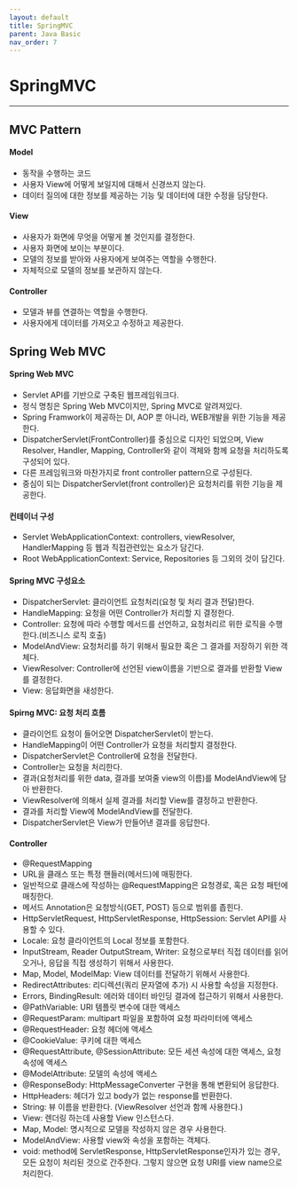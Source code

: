 ```yaml
---
layout: default
title: SpringMVC
parent: Java Basic
nav_order: 7
---
```


# SpringMVC

---

## MVC Pattern

#### Model

- 동작을 수행하는 코드
- 사용자 View에 어떻게 보일지에 대해서 신경쓰지 않는다.
- 데이터 질의에 대한 정보를 제공하는 기능 및 데이터에 대한 수정을 담당한다.

#### View

- 사용자가 화면에 무엇을 어떻게 볼 것인지를 결정한다.
- 사용자 화면에 보이는 부분이다.
- 모델의 정보를 받아와 사용자에게 보여주는 역할을 수행한다.
- 자체적으로 모델의 정보를 보관하지 않는다.

#### Controller

- 모델과 뷰를 연결하는 역할을 수행한다.
- 사용자에게 데이터를 가져오고 수정하고 제공한다.

## Spring Web MVC

#### Spring Web MVC

- Servlet API를 기반으로 구축된 웹프레임워크다.
- 정식 명칭은 Spring Web MVC이지만, Spring MVC로 알려져있다.
- Spring Framwork이 제공하는 DI, AOP 뿐 아니라, WEB개발을 위한 기능을 제공한다.
- DispatcherServlet(FrontController)를 중심으로 디자인 되었으며, View Resolver, Handler, Mapping, Controller와 같이 객체와 함께 요청을 처리하도록 구성되어 있다.
- 다른 프레임워크와 마찬가지로 front controller pattern으로 구성된다.
- 중심이 되는 DispatcherServlet(front controller)은 요청처리를 위한 기능을 제공한다.

#### 컨테이너 구성

- Servlet WebApplicationContext: controllers, viewResolver, HandlerMapping 등 웹과 직접관련있는 요소가 담긴다.
- Root WebApplicationContext: Service, Repositories 등 그외의 것이 담긴다.

#### Spring MVC 구성요소

- DispatcherServlet: 클라이언트 요청처리(요청 및 처리 결과 전달)한다.
- HandleMapping: 요청을 어떤 Controller가 처리할 지 결정한다.
- Controller: 요청에 따라 수행할 메서드를 선언하고, 요청처리르 위한 로직을 수행한다.(비즈니스 로직 호출)
- ModelAndView: 요청처리를 하기 위해서 필요한 혹은 그 결과를 저장하기 위한 객체다.
- ViewResolver: Controller에 선언된 view이름을 기반으로 결과를 반환할 View를 결정한다.
- View: 응답화면을 새성한다.

#### Spirng MVC: 요청 처리 흐름

- 클라이언트 요청이 들어오면 DispatcherServlet이 받는다.
- HandleMapping이 어떤 Controller가 요청을 처리할지 결정한다.
- DispatcherServlet은 Controller에 요청을 전달한다.
- Controller는 요청을 처리한다.
- 결과(요청처리를 위한 data, 결과를 보여줄 view의 이름)를 ModelAndView에 담아 반환한다.
- ViewResolver에 의해서 실제 결과를 처리할 View를 결정하고 반환한다.
- 결과를 처리할 View에 ModelAndView를 전달한다.
- DispatcherServlet은 View가 만들어낸 결과를 응답한다.

#### Controller

- @RequestMapping
- URL을 클래스 또는 특정 핸들러(메서드)에 매핑한다.
- 일반적으로 클래스에 작성하는 @RequestMapping은 요청경로, 혹은 요청 패턴에 매칭한다.
- 메서드 Annotation은 요청방식(GET, POST) 등으로 범위를 좁힌다.
- HttpServletRequest, HttpServletResponse, HttpSession: Servlet API를 사용할 수 있다.
- Locale: 요청 클라이언트의 Local 정보를 포함한다.
- InputStream, Reader OutputStream, Writer: 요청으로부터 직접 데이터를 읽어오거나, 응답을 직접 생성하기 위해서 사용한다.
- Map, Model, ModelMap: View 데이터를 전달하기 위해서 사용한다.
- RedirectAttributes: 리디렉션(쿼리 문자열에 추가) 시 사용할 속성을 지정한다.
- Errors, BindingResult: 에러와 데이터 바인딩 결과에 접근하기 위해서 사용한다.
- @PathVariable: URI 템플릿 변수에 대한 액세스
- @RequestParam: multipart 파일을 포함하여 요청 파라미터에 액세스
- @RequestHeader: 요청 헤더에 액세스
- @CookieValue: 쿠키에 대한 액세스
- @RequestAttribute, @SessionAttribute: 모든 세션 속성에 대한 액세스, 요청 속성에 액세스
- @ModelAttribute: 모델의 속성에 액세스
- @ResponseBody: HttpMessageConverter 구현을 통해 변환되어 응답한다.
- HttpHeaders: 헤더가 있고 body가 없는 response를 반환한다.
- String: 뷰 이름을 반환한다. (ViewResolver 선언과 함께 사용한다.)
- View: 렌더링 하는데 사용할 View 인스턴스다.
- Map, Model: 명시적으로 모델을 작성하지 않은 경우 사용한다.
- ModelAndView: 사용할 view와 속성을 포함하는 객체다.
- void: method에 ServletResponse, HttpServletResponse인자가 있는 경우, 모든 요청이 처리된 것으로 간주한다. 그렇지 않으면 요청 URI를 view name으로 처리한다.
